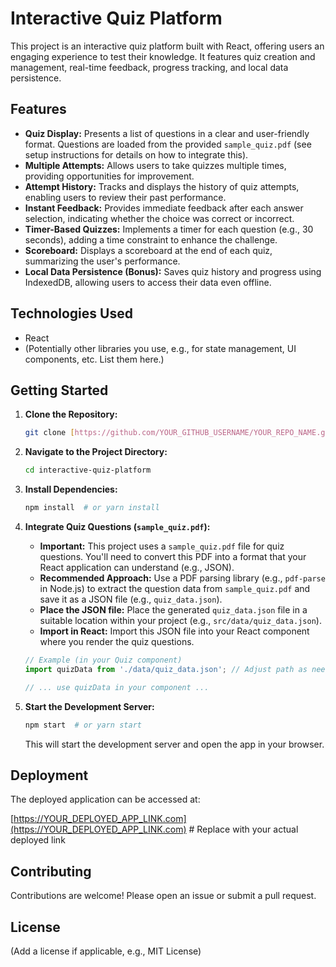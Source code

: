 # Interactive Quiz Platform

This project is an interactive quiz platform built with React, offering users an engaging experience to test their knowledge.  It features quiz creation and management, real-time feedback, progress tracking, and local data persistence.

## Features

*   **Quiz Display:** Presents a list of questions in a clear and user-friendly format.  Questions are loaded from the provided `sample_quiz.pdf` (see setup instructions for details on how to integrate this).
*   **Multiple Attempts:** Allows users to take quizzes multiple times, providing opportunities for improvement.
*   **Attempt History:**  Tracks and displays the history of quiz attempts, enabling users to review their past performance.
*   **Instant Feedback:** Provides immediate feedback after each answer selection, indicating whether the choice was correct or incorrect.
*   **Timer-Based Quizzes:** Implements a timer for each question (e.g., 30 seconds), adding a time constraint to enhance the challenge.
*   **Scoreboard:** Displays a scoreboard at the end of each quiz, summarizing the user's performance.
*   **Local Data Persistence (Bonus):**  Saves quiz history and progress using IndexedDB, allowing users to access their data even offline.

## Technologies Used

*   React
*   (Potentially other libraries you use, e.g., for state management, UI components, etc.  List them here.)

## Getting Started

1.  **Clone the Repository:**

    ```bash
    git clone [https://github.com/YOUR_GITHUB_USERNAME/YOUR_REPO_NAME.git](https://www.google.com/search?q=https://github.com/YOUR_GITHUB_USERNAME/YOUR_REPO_NAME.git)  # Replace with your repo URL
    ```

2.  **Navigate to the Project Directory:**

    ```bash
    cd interactive-quiz-platform
    ```

3.  **Install Dependencies:**

    ```bash
    npm install  # or yarn install
    ```

4.  **Integrate Quiz Questions (`sample_quiz.pdf`):**

    *   **Important:** This project uses a `sample_quiz.pdf` file for quiz questions. You'll need to convert this PDF into a format that your React application can understand (e.g., JSON).
    *   **Recommended Approach:** Use a PDF parsing library (e.g., `pdf-parse` in Node.js) to extract the question data from `sample_quiz.pdf` and save it as a JSON file (e.g., `quiz_data.json`).
    *   **Place the JSON file:** Place the generated `quiz_data.json` file in a suitable location within your project (e.g., `src/data/quiz_data.json`).
    *   **Import in React:** Import this JSON file into your React component where you render the quiz questions.

    ```javascript
    // Example (in your Quiz component)
    import quizData from './data/quiz_data.json'; // Adjust path as needed

    // ... use quizData in your component ...
    ```

5.  **Start the Development Server:**

    ```bash
    npm start  # or yarn start
    ```

    This will start the development server and open the app in your browser.

## Deployment

The deployed application can be accessed at:

[https://YOUR_DEPLOYED_APP_LINK.com](https://YOUR_DEPLOYED_APP_LINK.com)  # Replace with your actual deployed link

## Contributing

Contributions are welcome! Please open an issue or submit a pull request.

## License

(Add a license if applicable, e.g., MIT License)
